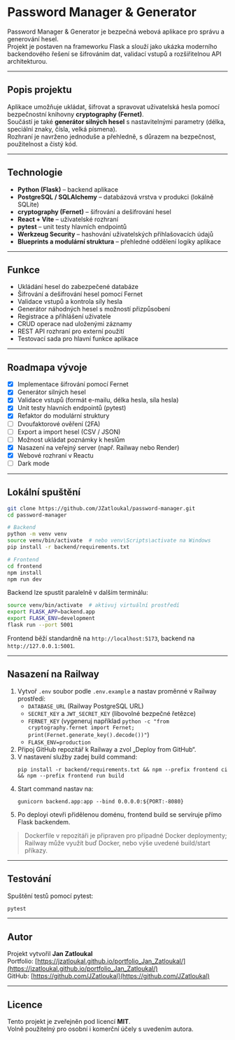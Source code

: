 # Password Manager & Generator

Password Manager & Generator je bezpečná webová aplikace pro správu a generování hesel.  
Projekt je postaven na frameworku Flask a slouží jako ukázka moderního backendového řešení se šifrováním dat, validací vstupů a rozšiřitelnou API architekturou.

---

## Popis projektu

Aplikace umožňuje ukládat, šifrovat a spravovat uživatelská hesla pomocí bezpečnostní knihovny **cryptography (Fernet)**.  
Součástí je také **generátor silných hesel** s nastavitelnými parametry (délka, speciální znaky, čísla, velká písmena).  
Rozhraní je navrženo jednoduše a přehledně, s důrazem na bezpečnost, použitelnost a čistý kód.

---

## Technologie

- **Python (Flask)** – backend aplikace  
- **PostgreSQL / SQLAlchemy** – databázová vrstva v produkci (lokálně SQLite)  
- **cryptography (Fernet)** – šifrování a dešifrování hesel  
- **React + Vite** – uživatelské rozhraní  
- **pytest** – unit testy hlavních endpointů  
- **Werkzeug Security** – hashování uživatelských přihlašovacích údajů  
- **Blueprints a modulární struktura** – přehledné oddělení logiky aplikace  

---

## Funkce

- Ukládání hesel do zabezpečené databáze  
- Šifrování a dešifrování hesel pomocí Fernet  
- Validace vstupů a kontrola síly hesla  
- Generátor náhodných hesel s možností přizpůsobení  
- Registrace a přihlášení uživatele  
- CRUD operace nad uloženými záznamy  
- REST API rozhraní pro externí použití  
- Testovací sada pro hlavní funkce aplikace  

---

## Roadmapa vývoje

- [x] Implementace šifrování pomocí Fernet  
- [x] Generátor silných hesel  
- [x] Validace vstupů (formát e-mailu, délka hesla, síla hesla)  
- [x] Unit testy hlavních endpointů (pytest)  
- [x] Refaktor do modulární struktury  
- [ ] Dvoufaktorové ověření (2FA)  
- [ ] Export a import hesel (CSV / JSON)  
- [ ] Možnost ukládat poznámky k heslům  
- [x] Nasazení na veřejný server (např. Railway nebo Render)  
- [x] Webové rozhraní v Reactu  
- [ ] Dark mode  

---

## Lokální spuštění

```bash
git clone https://github.com/JZatloukal/password-manager.git
cd password-manager

# Backend
python -m venv venv
source venv/bin/activate  # nebo venv\Scripts\activate na Windows
pip install -r backend/requirements.txt

# Frontend
cd frontend
npm install
npm run dev
```

Backend lze spustit paralelně v dalším terminálu:
```bash
source venv/bin/activate  # aktivuj virtuální prostředí
export FLASK_APP=backend.app
export FLASK_ENV=development
flask run --port 5001
```

Frontend běží standardně na `http://localhost:5173`, backend na `http://127.0.0.1:5001`.

---

## Nasazení na Railway

1. Vytvoř `.env` soubor podle `.env.example` a nastav proměnné v Railway prostředí:  
   - `DATABASE_URL` (Railway PostgreSQL URL)  
   - `SECRET_KEY` a `JWT_SECRET_KEY` (libovolné bezpečné řetězce)  
   - `FERNET_KEY` (vygeneruj například `python -c "from cryptography.fernet import Fernet; print(Fernet.generate_key().decode())"`)  
   - `FLASK_ENV=production`
2. Připoj GitHub repozitář k Railway a zvol „Deploy from GitHub“.  
3. V nastavení služby zadej build command:  
   ```
   pip install -r backend/requirements.txt && npm --prefix frontend ci && npm --prefix frontend run build
   ```
4. Start command nastav na:  
   ```
   gunicorn backend.app:app --bind 0.0.0.0:${PORT:-8080}
   ```
5. Po deployi otevři přidělenou doménu, frontend build se servíruje přímo Flask backendem.

> Dockerfile v repozitáři je připraven pro případné Docker deploymenty; Railway může využít buď Docker, nebo výše uvedené build/start příkazy.

---

## Testování

Spuštění testů pomocí pytest:
```bash
pytest
```

---

## Autor

Projekt vytvořil **Jan Zatloukal**  
Portfolio: [https://jzatloukal.github.io/portfolio_Jan_Zatloukal/](https://jzatloukal.github.io/portfolio_Jan_Zatloukal/)  
GitHub: [https://github.com/JZatloukal](https://github.com/JZatloukal)

---

## Licence

Tento projekt je zveřejněn pod licencí **MIT**.  
Volně použitelný pro osobní i komerční účely s uvedením autora.
